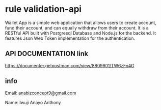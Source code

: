 # rule validation-api

Wallet App is a simple web application that allows users to create account, fund their account, and can equally withdraw from their account. It is a RESTful API built with Postgresql Database and Node.js for the backend. It features Json Web Token implementation for the authentication.

## API DOCUMENTATION link
https://documenter.getpostman.com/view/8809901/TW6zFn4G

## info
  Email: anabizconcept9@gmail.com
  
  Name: Iwuji Anayo Anthony
  
